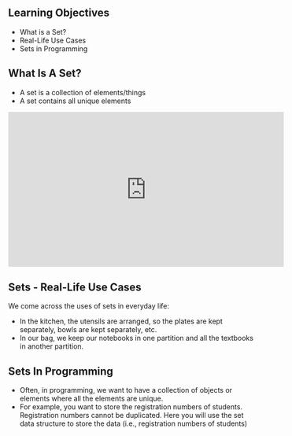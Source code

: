 ## Learning Objectives

* What is a Set?
* Real-Life Use Cases
* Sets in Programming

## What Is A Set?

* A set is a collection of elements/things
* A set contains all unique elements











<iframe width="560" height="315" src="https://www.youtube.com/embed/l3-A0O42Lyo?start=22" title="YouTube video player" frameborder="0" allow="accelerometer; autoplay; clipboard-write; encrypted-media; gyroscope; picture-in-picture" allowfullscreen></iframe>









## Sets - Real-Life Use Cases

We come across the uses of sets in everyday life:

* In the kitchen, the utensils are arranged, so the plates are kept separately, bowls are kept separately, etc.
* In our bag, we keep our notebooks in one partition and all the textbooks in another partition.

## Sets In Programming

* Often, in programming, we want to have a collection of objects or elements where all the elements are unique.
* For example, you want to store the registration numbers of students. Registration numbers cannot be duplicated. Here you will use the set data structure to store the data (i.e., registration numbers of students)